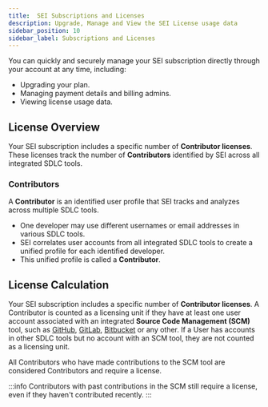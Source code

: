 ```yaml
---
title:  SEI Subscriptions and Licenses
description: Upgrade, Manage and View the SEI License usage data
sidebar_position: 10
sidebar_label: Subscriptions and Licenses
---
```


You can quickly and securely manage your SEI subscription directly through your account at any time, including:

* Upgrading your plan.
* Managing payment details and billing admins.
* Viewing license usage data.

## License Overview

Your SEI subscription includes a specific number of **Contributor licenses**. These licenses track the number of **Contributors** identified by SEI across all integrated SDLC tools.

### Contributors

A **Contributor** is an identified user profile that SEI tracks and analyzes across multiple SDLC tools.

* One developer may use different usernames or email addresses in various SDLC tools.
* SEI correlates user accounts from all integrated SDLC tools to create a unified profile for each identified developer.
* This unified profile is called a **Contributor**.

## License Calculation

Your SEI subscription includes a specific number of **Contributor licenses**. A Contributor is counted as a licensing unit if they have at least one user account associated with an integrated **Source Code Management (SCM)** tool, such as [GitHub](/docs/software-engineering-insights/sei-integrations/github/sei-github-integration), [GitLab](/docs/software-engineering-insights/sei-integrations/gitlab/sei-integration-gitlab), [Bitbucket](/docs/software-engineering-insights/sei-integrations/bitbucket/sei-bitbucket-cloud) or any other. If a User has accounts in other SDLC tools but no account with an SCM tool, they are not counted as a licensing unit.

All Contributors who have made contributions to the SCM tool are considered Contributors and require a license.

:::info
Contributors with past contributions in the SCM still require a license, even if they haven't contributed recently.
:::